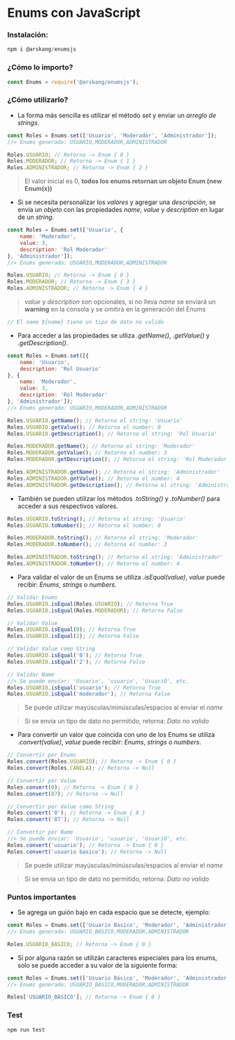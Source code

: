 # Enums con JavaScript

### Instalación:
```javascript
npm i @arskang/enumsjs
```

### ¿Cómo lo importo?
```javascript
const Enums = require('@arskang/enumsjs');
```

### ¿Cómo utilizarlo?
- La forma más sencilla es utilizar el método *set* y enviar un *arreglo de strings*.
```javascript
const Roles = Enums.set(['Usuario', 'Moderador', 'Administrador']);
//> Enums generado: USUARIO,MODERADOR,ADMINISTRADOR

Roles.USUARIO; // Retorna -> Enum { 0 }
Roles.MODERADOR; // Retorna -> Enum { 1 }
Roles.ADMINISTRADOR; // Retorna -> Enum { 2 }
```

> El valor inicial es 0, **todos los enums retornan un objeto Enum (new Enum(x))**

- Si se necesita personalizar los *valores* y agregar una *descripción*, se envía un *objeto* con las propiedades *name*, *value* y *description* en lugar de un *string*.
```javascript
const Roles = Enums.set(['Usuario', {
    name: 'Moderador',
    value: 3,
    description: 'Rol Moderador'
}, 'Administrador']);
//> Enums generado: USUARIO,MODERADOR,ADMINISTRADOR

Roles.USUARIO; // Retorna -> Enum { 0 }
Roles.MODERADOR; // Retorna -> Enum { 3 }
Roles.ADMINISTRADOR; // Retorna -> Enum { 4 }
```

> *value* y *description* son opcionales, si no lleva *name* se enviará un **warning** en la consola y se omitirá en la generación del Enums
```javascript
// El name ${name} tiene un tipo de dato no valido
```

- Para acceder a las propiedades se utliza *.getName()*, *.getValue()* y *.getDescription()*.
```javascript
const Roles = Enums.set([{
    name: 'Usuario',
    description: 'Rol Usuario'
}, {
    name: 'Moderador',
    value: 3,
    description: 'Rol Moderador'
}, 'Administrador']);
//> Enums generado: USUARIO,MODERADOR,ADMINISTRADOR

Roles.USUARIO.getName(); // Retorna el string: 'Usuario'
Roles.USUARIO.getValue(); // Retorna el number: 0
Roles.USUARIO.getDescription(); // Retorna el string: 'Rol Usuario'

Roles.MODERADOR.getName(); // Retorna el string: 'Moderador'
Roles.MODERADOR.getValue(); // Retorna el number: 3
Roles.MODERADOR.getDescription(); // Retorna el string: 'Rol Moderador'

Roles.ADMINISTRADOR.getName(); // Retorna el string: 'Administrador'
Roles.ADMINISTRADOR.getValue(); // Retorna el number: 4
Roles.ADMINISTRADOR.getDescription(); // Retorna el string: 'Administrador'
```

- También se pueden utilizar los métodos *.toString()* y *.toNumber()* para acceder a sus respectivos valores.
```javascript
Roles.USUARIO.toString(); // Retorna el string: 'Usuario'
Roles.USUARIO.toNumber(); // Retorna el number: 0

Roles.MODERADOR.toString(); // Retorna el string: 'Moderador'
Roles.MODERADOR.toNumber(); // Retorna el number: 3

Roles.ADMINISTRADOR.toString(); // Retorna el string: 'Administrador'
Roles.ADMINISTRADOR.toNumber(); // Retorna el number: 4
```

- Para validar el valor de un Enums se utiliza *.isEqual(value)*, *value* puede recibir: *Enums*, *strings* o *numbers*.
```javascript
// Validar Enums
Roles.USUARIO.isEqual(Roles.USUARIO); // Retorna True
Roles.USUARIO.isEqual(Roles.MODERADOR); // Retorna False

// Validar Value
Roles.USUARIO.isEqual(0); // Retorna True
Roles.USUARIO.isEqual(2); // Retorna False

// Validar Value como String
Roles.USUARIO.isEqual('0'); // Retorna True
Roles.USUARIO.isEqual('2'); // Retorna False

// Validar Name
//> Se puede enviar: 'Usuario', 'usuario', 'UsuariO', etc.
Roles.USUARIO.isEqual('usuario'); // Retorna True
Roles.USUARIO.isEqual('moderador'); // Retorna False
```
> Se puede utilizar mayúsculas/minúsculas/espacios al enviar el *name*

> Si se envia un tipo de dato no permitido, retorna: *Dato no valido*

- Para convertir un valor que coincida con uno de los Enums se utiliza *.convert(value)*, *value* puede recibir: *Enums*, *strings* o *numbers*.
```javascript
// Convertir por Enums
Roles.convert(Roles.USUARIO); // Retorna -> Enum { 0 }
Roles.convert(Roles.CANELA); // Retorna -> Null

// Convertir por Value
Roles.convert(0); // Retorna -> Enum { 0 }
Roles.convert(87); // Retorna -> Null

// Convertir por Value como String
Roles.convert('0'); // Retorna -> Enum { 0 }
Roles.convert('87'); // Retorna -> Null

// Convertir por Name
//> Se puede enviar: 'Usuario', 'usuario', 'UsuariO', etc.
Roles.convert('usuario'); // Retorna -> Enum { 0 }
Roles.convert('usuario basico'); // Retorna -> Null
```
> Se puede utilizar mayúsculas/minúsculas/espacios al enviar el *name*

> Si se envia un tipo de dato no permitido, retorna: *Dato no valido*

### Puntos importantes

- Se agrega un guión bajo en cada espacio que se detecte, ejemplo:
```javascript
const Roles = Enums.set(['Usuario Basico', 'Moderador', 'Administrador']);
//> Enums generado: USUARIO_BASICO,MODERADOR,ADMINISTRADOR

Roles.USUARIO_BASICO; // Retorna -> Enum { 0 }
```

- Si por alguna razón se utilizán caracteres especiales para los enums, solo se puede acceder a su valor de la siguiente forma:
```javascript
const Roles = Enums.set(['Usuario Básico', 'Moderador', 'Administrador']);
//> Enums generado: USUARIO_BÁSICO,MODERADOR,ADMINISTRADOR

Roles['USUARIO_BÁSICO']; // Retorna -> Enum { 0 }
```

### Test
```
npm run test
```